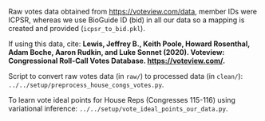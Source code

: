 Raw votes data obtained from https://voteview.com/data, member IDs were ICPSR, whereas we use BioGuide ID (bid) in all our data so a mapping is created and provided (`icpsr_to_bid.pkl`). 

If using this data, cite: **Lewis, Jeffrey B., Keith Poole, Howard Rosenthal, Adam Boche, Aaron Rudkin, and Luke Sonnet (2020). Voteview: Congressional Roll-Call Votes Database. https://voteview.com/.**

Script to convert raw votes data (in `raw/`) to processed data (in `clean/`): `../../setup/preprocess_house_congs_votes.py`.

To learn vote ideal points for House Reps (Congresses 115-116) using variational inference: `../../setup/vote_ideal_points_our_data.py`.
